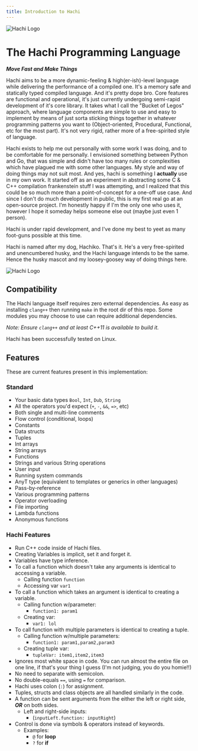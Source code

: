 ```yaml
---
title: Introduction to Hachi
---
```


![Hachi Logo](/Hachi_Logo-Medium.png "Hachi Logo" )

# The Hachi Programming Language
**_Move Fast and Make Things_**

Hachi aims to be a more dynamic-feeling & high(er-ish)-level language while delivering the performance of a compiled one. It's a memory safe and statically typed compiled language. And it's pretty dope bro. Core features are functional and operational, it's just currently undergoing semi-rapid development of it's core library. It takes what I call the "Bucket of Legos" approach, where language components are simple to use and easy to implement by means of just sorta sticking things together in whatever programming patterns you want to (Object-oriented, Procedural, Functional, etc for the most part). It's not very rigid, rather more of a free-spirited style of language.

Hachi exists to help me out personally with some work I was doing, and to be comfortable for me personally. I envisioned something between Python and Go, that was simple and didn't have too many rules or complexities which have plagued me with some other languages. My style and way of doing things may not suit most. And yes, hachi is something I **actually** use in my own work. It started off as an experiment in abstracting some C & C++ compilation frankenstein stuff I was attempting, and I realized that this could be so much more than a point-of-concept for a one-off use case. And since I don't do much development in public, this is my first real go at an open-source project. I'm honestly happy if I'm the only one who uses it, however I hope it someday helps someone else out (maybe just even 1 person).

Hachi is under rapid development, and I've done my best to yeet as many foot-guns possible at this time.

Hachi is named after my dog, Hachiko. That's it. He's a very free-spirited and unencumbered husky, and the Hachi language intends to be the same. Hence the husky mascot and my loosey-goosey way of doing things here.

![Hachi Logo](/hachi-help-screen.png "Hachi Help Screen" )

## Compatibility
The Hachi language itself requires zero external dependencies. As easy as installing `clang++` then running `make` in the root dir of this repo. Some modules you may choose to use can require additional dependencies.

*Note: Ensure `clang++` and at least C++11 is available to build it.*

Hachi has been successfully tested on Linux.

## Features
These are current features present in this implementation:

### Standard
* Your basic data types `Bool`, `Int`, `Dub`, `String`
* All the operators you'd expect (`+`, `-`, `&&`, `=>`, etc)
* Both single and multi-line comments
* Flow control (conditional, loops)
* Constants
* Data structs
* Tuples
* Int arrays
* String arrays
* Functions
* Strings and various String operations
* User input
* Running system commands
* AnyT type (equivalent to templates or generics in other languages)
* Pass-by-reference
* Various programming patterns
* Operator overloading
* File importing
* Lambda functions
* Anonymous functions

### Hachi Features
- Run C++ code inside of Hachi files.
- Creating Variables is implicit, set it and forget it.
- Variables have type inference.
- To call a function which doesn't take any arguments is identical to accessing a variable.
    - Calling function `function`
    - Accessing var `var1`
- To call a function which takes an argument is identical to creating a variable.
    - Calling function w/parameter:
        - `function1: param1`
    - Creating var:
        - `var1: lol`
- To call function with multiple parameters is identical to creating a tuple.
    - Calling function w/multiple parameters:
        - `function1: param1,param2,param3`
    - Creating tuple var:
        - `tupleVar: item1,item2,item3`
- Ignores most white space in code. You can run almost the entire file on one line, if that's your thing I guess (I'm not judging, you do you homie!!)
- No need to separate with semicolon.
- No double-equals `==`, using `=` for comparison.
- Hachi uses colon (`:`) for assignment.
- Tuples, structs and class objects are all handled similarly in the code.
- A function can be sent arguments from the either the left or right side, ***OR*** on both sides.
    - Left and right-side inputs:
        - (`inputLeft.function: inputRight`)
- Control is done via symbols & operators instead of keywords.
    - Examples:
        - `@` for **loop**
        - `?` for **if**
